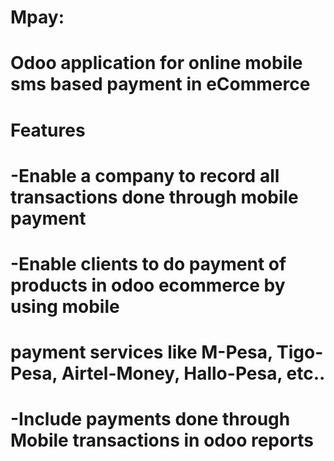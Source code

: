 # Mpay:
# Odoo application for online mobile sms based payment in eCommerce

# Features 
#  -Enable a company to record all transactions done through mobile payment
#  -Enable clients to do payment of products in odoo ecommerce by using mobile 
#   payment services like M-Pesa, Tigo-Pesa, Airtel-Money, Hallo-Pesa, etc..
#  -Include payments done through Mobile transactions in odoo reports
  

